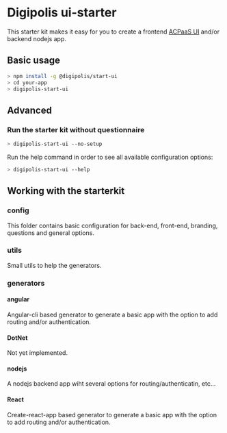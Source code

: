 # Digipolis ui-starter

This starter kit makes it easy for you to create a frontend [ACPaaS UI](https://acpaas-ui.digipolis.be) and/or backend nodejs app.

## Basic usage

```sh
> npm install -g @digipolis/start-ui
> cd your-app
> digipolis-start-ui
```

## Advanced

### Run the starter kit without questionnaire

```sh
> digipolis-start-ui --no-setup
```

Run the help command in order to see all available configuration options:

```sh
> digipolis-start-ui --help
```

## Working with the starterkit

### config

This folder contains basic configuration for back-end, front-end, branding, questions and general options.

### utils

Small utils to help the generators.

### generators

#### angular

Angular-cli based generator to generate a basic app with the option to add routing and/or authentication.

#### DotNet

Not yet implemented.

#### nodejs

A nodejs backend app wiht several options for routing/authenticatin, etc...

#### React

Create-react-app based generator to generate a basic app with the option to add routing and/or authentication.